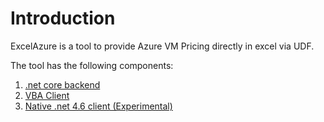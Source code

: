 # Introduction 
ExcelAzure is a tool to provide Azure VM Pricing directly in excel via UDF. 

The tool has the following components:
1. [.net core backend](/excelAzureBackend)
2. [VBA Client](/excelAzureClientVBA)
3. [Native .net 4.6 client (Experimental)](/excelAzureClientNative)

